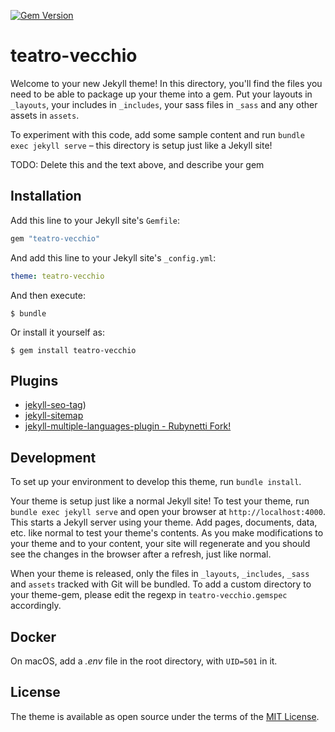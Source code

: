 [![Gem Version](https://badge.fury.io/rb/teatro-vecchio.svg)](https://badge.fury.io/rb/teatro-vecchio)

# teatro-vecchio

Welcome to your new Jekyll theme! In this directory, you'll find the files you need to be able to package up your theme into a gem. Put your layouts in `_layouts`, your includes in `_includes`, your sass files in `_sass` and any other assets in `assets`.

To experiment with this code, add some sample content and run `bundle exec jekyll serve` – this directory is setup just like a Jekyll site!

TODO: Delete this and the text above, and describe your gem


## Installation

Add this line to your Jekyll site's `Gemfile`:

```ruby
gem "teatro-vecchio"
```

And add this line to your Jekyll site's `_config.yml`:

```yaml
theme: teatro-vecchio
```

And then execute:

    $ bundle

Or install it yourself as:

    $ gem install teatro-vecchio


## Plugins

- [jekyll-seo-tag](https://github.com/jekyll/jekyll-seo-tag))
- [jekyll-sitemap](https://github.com/jekyll/jekyll-sitemap)
- [jekyll-multiple-languages-plugin - Rubynetti Fork!](https://github.com/rubynetti/jekyll-multiple-languages-plugin)


## Development

To set up your environment to develop this theme, run `bundle install`.

Your theme is setup just like a normal Jekyll site! To test your theme, run `bundle exec jekyll serve` and open your browser at `http://localhost:4000`. This starts a Jekyll server using your theme. Add pages, documents, data, etc. like normal to test your theme's contents. As you make modifications to your theme and to your content, your site will regenerate and you should see the changes in the browser after a refresh, just like normal.

When your theme is released, only the files in `_layouts`, `_includes`, `_sass` and `assets` tracked with Git will be bundled.
To add a custom directory to your theme-gem, please edit the regexp in `teatro-vecchio.gemspec` accordingly.

## Docker
On macOS, add a _.env_ file in the root directory, with ```UID=501``` in it.

## License
The theme is available as open source under the terms of the [MIT License](https://opensource.org/licenses/MIT).
